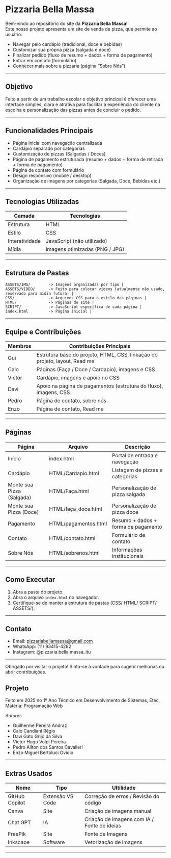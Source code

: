 # Pizzaria Bella Massa 

Bem-vindo ao repositório do site da **Pizzaria Bella Massa**!  
Este nosso projeto apresenta um site de venda de pizza, que permite ao usuário:
- Navegar pelo cardápio (tradicional, doce e bebidas)
- Customizar sua própria pizza (salgada e doce)
- Finalizar pedido (fluxo de resumo + dados + forma de pagamento)
- Entrar em contato (formulário)
- Conhecer mais sobre a pizzaria (página “Sobre Nós”)

---

## Objetivo
Feito a partir de um trabalho escolar o objetivo principal é oferecer uma interface simples, clara e atrativa para facilitar a experiência do cliente na escolha e personalização das pizzas antes de concluir o pedido.

---

## Funcionalidades Principais
- Página inicial com navegação centralizada
- Cardápio separado por categorias
- Customização de pizzas (Salgadas / Doces)
- Página de pagamento estruturada (resumo + dados + forma de retirada + forma de pagamento)
- Página de contato com formulário
- Design responsivo (mobile / desktop)
- Organização de imagens por categorias (Salgada, Doce, Bebidas etc.)

---

## Tecnologias Utilizadas
| Camada | Tecnologias |
|--------|-------------|
| Estrutura | HTML |
| Estilo | CSS |
| Interatividade | JavaScript (não utilizado) |
| Mídia | Imagens otimizadas (PNG / JPG) |

---

## Estrutura de Pastas
```
ASSETS/IMG/        -> Imagens organizadas por tipo |
ASSETS/VIDEO/      -> Feito para colocar videos (atualmente não usado, reservado para mídia futura) |
CSS/               -> Arquivos CSS para o estilo das páginas |
HTML/              -> Páginas do site |
SCRIPT/            -> JavaScript específica de cada página |
index.html         -> Página inicial |
```

---

## Equipe e Contribuições

| Membros | Contribuições Principais |
|---------|--------------------------|
| Gui | Estrutura base do projeto, HTML, CSS, linkação do projeto, layout, Read me |
| Caio | Páginas (Faça / Doce / Cardapio), imagens e CSS |
| Victor | Cardápio, imagens e apoio no CSS |
| Davi | Apoio na página de pagamentos (estrutura do fluxo), imagens, CSS |
| Pedro | Página de contato, sobre nós |
| Enzo | Página de contato, Read me |

---

## Páginas

| Página | Arquivo | Descrição |
|--------|---------|-----------|
| Início | index.html | Portal de entrada e navegação |
| Cardápio | HTML/Cardapio.html | Listagem de pizzas e categorias |
| Monte sua Pizza (Salgada) | HTML/Faça.html | Personalização de pizza salgada |
| Monte sua Pizza (Doce) | HTML/faça_doce.html | Personalização de pizza doce |
| Pagamento | HTML/pagamentos.html | Resumo + dados + forma de pagamento |
| Contato | HTML/contato.html | Formulário de contato |
| Sobre Nós | HTML/sobrenos.html | Informações institucionais |

---

## Como Executar

1. Abra a pasta do projeto.
2. Abra o arquivo `index.html` no navegador.
3. Certifique-se de manter a estrutura de pastas (CSS/ HTML/ SCRIPT/ ASSETS/).

---

## Contato

- Email: pizzariabellamassa@gmail.com  
- WhatsApp: (11) 93415-4282
- Instagram: @pizzaria.bella.massa_itu 

---

Obrigado por visitar o projeto!
Sinta-se à vontade para sugerir melhorias ou abrir contribuições.

## Projeto

Feito em 2025 no 1º Ano Técnico em Desenvolvimento de Sistemas, Etec, Matéria: Programação Web

*Autores*

- Guilherme Pereira Andraz
- Caio Candiani Régio
- Davi Gato Grijó da Silva
- Victor Hugo Volpi Pereira
- Pedro Ailton dos Santos Cavalieri
- Enzo Miguel Bertoluci Ovidio

---

## Extras Usados

| Nome | Tipo | Ultilidade |
|------|------|------------|
| GitHub Copilot | Extensão VS Code | Correção de erros / Revisão do código |
| Canva | Site | Criação de imagens manual |
| Chat GPT | IA | Criação de imagens com IA / Fonte de ideias |
| FreePik | Site | Fonte de Imagens |
| Inkscaoe | Software | Vetorização de imagens |

---

